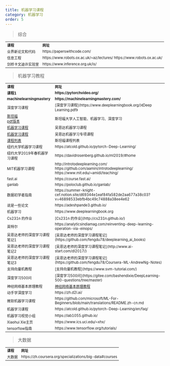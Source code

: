```yaml
---
title: 机器学习课程
category: 机器学习
order: 5
---
```


> 综合
<table width="1033" style="font-size: 0.8em;">
	<tbody>
		<tr>
			<td>
				<strong>
					课程
				</strong>
			</td>
			<td>
				<strong>
					网址
				</strong>
			</td>
		</tr>
		<tr>
			<td>
				业界新论文和代码
			</td>
			<td>
				https://paperswithcode.com/
			</td>
		</tr>
		<tr>
			<td>
				信息工程
			</td>
			<td>
				https://www.robots.ox.ac.uk/~az/lectures/
				https://www.robots.ox.ac.uk/
			</td>
		</tr>
		<tr>
			<td>
				剑桥卡文迪许实验室
			</td>
			<td>
				https://www.inference.org.uk/is/
			</td>
		</tr>
	</tbody>
</table>

> 机器学习教程
<table width="1033" style="font-size: 0.8em;">
	<tbody>
		<tr>
			<td>
				<strong>
					课程
				</strong>
			</td>
			<td>
				<strong>
					网址
				</strong>
			</td>
		</tr>
		<tr>
			<td>
				<strong>
					课程1
				</strong>
			</td>
			<td>
				<strong>
					https://pytorchvideo.org/
				</strong>
			</td>
		</tr>
		<tr>
			<td>
				<strong>
					machinelearningmastery
				</strong>
			</td>
			<td>
				<strong>
					https://machinelearningmastery.com/
				</strong>
			</td>
		</tr>
		<tr>
			<td>
				深度学习课程
			</td>
			<td>
				[深度学习课程](https://www.deeplearningbook.org/)《Deep Learning.pdf》
			</td>
		</tr>
		<tr>
			<td>
				<a href="https://stanford.edu/~shervine/teaching/cs-230/" target="_balnk">斯坦福</a><br/>
				<a href="https://github.com/afshinea" target="_balnk">pdf版本</a>
			</td>
			<td>
				斯坦福大学人工智能、机器学习、深度学习
			</td>
		</tr>
		<tr>
			<td>
				<a href="https://www.coursera.org/learn/machine-learning" target="_balnk">机器学习课程</a>
			</td>
			<td>
				吴恩达机器学习课程
			</td>
		</tr>
		<tr>
			<td>
				<a href="https://www.coursera.org/specializations/deep-learning#instructors" target="_balnk">机器学习课程</a>
			</td>
			<td>
				吴恩达机器学习专项课程
			</td>
		</tr>
		<tr>
			<td>
				<a href="https://online.stanford.edu/explore?topics%5B1061%5D=1061&type=All" target="_balnk">课程列表</a>
			</td>
			<td>
				斯坦福课程列表
			</td>
		</tr>
		<tr>
			<td>
				纽约大学机器学习课程
			</td>
			<td>
				https://atcold.github.io/pytorch-Deep-Learning/
			</td>
		</tr>
		<tr>
			<td>
				纽约大学2019年春机器学习课程
			</td>
			<td>
				https://davidrosenberg.github.io/ml2019/#home
			</td>
		</tr>
		<tr>
			<td>
				MIT机器学习课程
			</td>
			<td>
				http://introtodeeplearning.com/
				<br/>
				https://github.com/aamini/introtodeeplearning/
				<br/>
				https://www.mit.edu/~amidi/teaching/
			</td>
		</tr>
		<tr>
			<td>
				fast.ai
			</td>
			<td>
				https://course.fast.ai/
			</td>
		</tr>
		<tr>
			<td>
				ganlab
			</td>
			<td>
				https://poloclub.github.io/ganlab/
			</td>
		</tr>
		<tr>
			<td>
				数据初学者指南
			</td>
			<td>
				https://summer-knight-cef.notion.site/d69344e1eaf84fa582de2aa677a38c03?v=46898533ebfb4bc49c74888a38ee4e62
			</td>
		</tr>
		<tr>
			<td>
				说是一些论文
			</td>
			<td>
				https://adeshpande3.github.io/
			</td>
		</tr>
		<tr>
			<td>
				机器学习
			</td>
			<td>
				https://www.deeplearningbook.org
			</td>
		</tr>
		<tr>
			<td>
				Cs231n 的作业
			</td>
			<td>
				[Cs231n 的作业](http://cs231n.github.io/)
			</td>
		</tr>
		<tr>
			<td>
				英特尔
			</td>
			<td>
				https://analyticsindiamag.com/reinventing-deep-learning-operation-via-einops/
			</td>
		</tr>
		<tr>
			<td>
				吴恩达老师的深度学习课程笔记1
			</td>
			<td>
				[吴恩达老师的深度学习课程笔记](https://github.com/fengdu78/deeplearning_ai_books)
			</td>
		</tr>
		<tr>
			<td>
				吴恩达老师的深度学习课程笔记2
			</td>
			<td>
				[吴恩达老师的深度学习课程笔记](http://www.ai-start.com/dl2017/)
			</td>
		</tr>
		<tr>
			<td>
				吴恩达老师的深度学习课程笔记3
			</td>
			<td>
				[吴恩达老师的深度学习课程笔记](https://github.com/fengdu78/Coursera-ML-AndrewNg-Notes)
			</td>
		</tr>
		<tr>
			<td>
				支持向量机教程
			</td>
			<td>
				[支持向量机教程](https://www.svm-tutorial.com/)
			</td>
		</tr>
		<tr>
			<td>
				深度学习500问
			</td>
			<td>
				[深度学习500问](https://gitee.com/bashendixie/DeepLearning-500-questions/tree/master)
			</td>
		</tr>
		<tr>
			<td>
				神经网络基本原理教程
			</td>
			<td>
				<a href="https://microsoft.github.io/ai-edu/%E5%9F%BA%E7%A1%80%E6%95%99%E7%A8%8B/A2-%E7%A5%9E%E7%BB%8F%E7%BD%91%E7%BB%9C%E5%9F%BA%E6%9C%AC%E5%8E%9F%E7%90%86/index.html">神经网络基本原理教程</a>
			</td>
		</tr>
		<tr>
			<td>
				动手学深度学习
			</td>
			<td>
				https://zh.d2l.ai/
			</td>
		</tr>
		<tr>
			<td>
				微软机器学习课程
			</td>
			<td>
				https://github.com/microsoft/ML-For-Beginners/blob/main/translations/README.zh-cn.md
			</td>
		</tr>
		<tr>
			<td>
				机器学习课程
			</td>
			<td>
				https://atcold.github.io/pytorch-Deep-Learning/en/faq/
			</td>
		</tr>
		<tr>
			<td>
				机器学习视觉小组
			</td>
			<td>
				https://lab1055.github.io/
			</td>
		</tr>
		<tr>
			<td>
				Xiaohui Xie主页
			</td>
			<td>
				https://www.ics.uci.edu/~xhx/
			</td>
		</tr>
		<tr>
			<td>
				tensorflow指南
			</td>
			<td>
				https://www.tensorflow.org/tutorials/
			</td>
		</tr>
	</tbody>
</table>



> 大数据
<table width="1033" style="font-size: 0.8em;">
	<tbody>
		<tr>
			<td>
				<strong>
					课程
				</strong>
			</td>
			<td>
				<strong>
					网址
				</strong>
			</td>
		</tr>
		<tr>
			<td>
				大数据
			</td>
			<td>
				https://zh.coursera.org/specializations/big-data#courses
			</td>
		</tr>
	</tbody>
</table>





